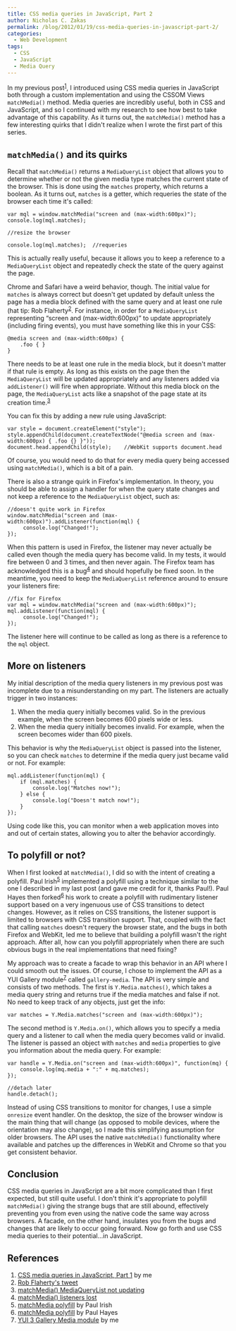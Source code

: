 ```yaml
---
title: CSS media queries in JavaScript, Part 2
author: Nicholas C. Zakas
permalink: /blog/2012/01/19/css-media-queries-in-javascript-part-2/
categories:
  - Web Development
tags:
  - CSS
  - JavaScript
  - Media Query
---
```

In my previous post<sup>[1]</sup>, I introduced using CSS media queries in JavaScript both through a custom implementation and using the CSSOM Views `matchMedia()` method. Media queries are incredibly useful, both in CSS and JavaScript, and so I continued with my research to see how best to take advantage of this capability. As it turns out, the `matchMedia()` method has a few interesting quirks that I didn't realize when I wrote the first part of this series.

## `matchMedia()` and its quirks

Recall that `matchMedia()` returns a `MediaQueryList` object that allows you to determine whether or not the given media type matches the current state of the browser. This is done using the `matches` property, which returns a boolean. As it turns out, `matches` is a getter, which requeries the state of the browser each time it's called:

    var mql = window.matchMedia("screen and (max-width:600px)");
    console.log(mql.matches);
    
    //resize the browser
    
    console.log(mql.matches);  //requeries

This is actually really useful, because it allows you to keep a reference to a `MediaQueryList` object and repeatedly check the state of the query against the page. 

Chrome and Safari have a weird behavior, though. The initial value for `matches` is always correct but doesn't get updated by default unless the page has a media block defined with the same query and at least one rule (hat tip: Rob Flaherty<sup>[2]</sup>. For instance, in order for a `MediaQueryList` representing &#8220;screen and (max-width:600px)&#8221; to update appropriately (including firing events), you must have something like this in your CSS:

    @media screen and (max-width:600px) {
        .foo { }
    }

There needs to be at least one rule in the media block, but it doesn't matter if that rule is empty. As long as this exists on the page then the `MediaQueryList` will be updated appropriately and any listeners added via `addListener()` will fire when appropriate. Without this media block on the page, the `MediaQueryList` acts like a snapshot of the page state at its creation time.<sup>[3]</sup>

You can fix this by adding a new rule using JavaScript:

    var style = document.createElement("style");
    style.appendChild(document.createTextNode("@media screen and (max-width:600px) { .foo {} }"));
    document.head.appendChild(style);    //WebKit supports document.head
    

Of course, you would need to do that for every media query being accessed using `matchMedia()`, which is a bit of a pain.

There is also a strange quirk in Firefox's implementation. In theory, you should be able to assign a handler for when the query state changes and not keep a reference to the `MediaQueryList` object, such as:

    //doesn't quite work in Firefox
    window.matchMedia("screen and (max-width:600px)").addListener(function(mql) {
         console.log("Changed!");
    });

When this pattern is used in Firefox, the listener may never actually be called even though the media query has become valid. In my tests, it would fire between 0 and 3 times, and then never again. The Firefox team has acknowledged this is a bug<sup>[4]</sup> and should hopefully be fixed soon. In the meantime, you need to keep the `MediaQueryList` reference around to ensure your listeners fire:

    //fix for Firefox
    var mql = window.matchMedia("screen and (max-width:600px)");
    mql.addListener(function(mql) {
         console.log("Changed!");
    });

The listener here will continue to be called as long as there is a reference to the `mql` object.

## More on listeners

My initial description of the media query listeners in my previous post was incomplete due to a misunderstanding on my part. The listeners are actually trigger in two instances:

  1. When the media query initially becomes valid. So in the previous example, when the screen becomes 600 pixels wide or less.
  2. When the media query initially becomes invalid. For example, when the screen becomes wider than 600 pixels.

This behavior is why the `MediaQueryList` object is passed into the listener, so you can check `matches` to determine if the media query just became valid or not. For example:

    mql.addListener(function(mql) {
        if (mql.matches) {
            console.log("Matches now!");
        } else { 
            console.log("Doesn't match now!");
        }
    });

Using code like this, you can monitor when a web application moves into and out of certain states, allowing you to alter the behavior accordingly.

## To polyfill or not?

When I first looked at `matchMedia()`, I did so with the intent of creating a polyfill. Paul Irish<sup>[5]</sup> implemented a polyfill using a technique similar to the one I described in my last post (and gave me credit for it, thanks Paul!). Paul Hayes then forked<sup>[6]</sup> his work to create a polyfill with rudimentary listener support based on a very ingenuous use of CSS transitions to detect changes. However, as it relies on CSS transitions, the listener support is limited to browsers with CSS transition support. That, coupled with the fact that calling `matches` doesn't requery the browser state, and the bugs in both Firefox and WebKit, led me to believe that building a polyfill wasn't the right approach. After all, how can you polyfill appropriately when there are such obvious bugs in the real implementations that need fixing?

My approach was to create a facade to wrap this behavior in an API where I could smooth out the issues. Of course, I chose to implement the API as a YUI Gallery module<sup>[7]</sup> called `gallery-media`. The API is very simple and consists of two methods. The first is `Y.Media.matches()`, which takes a media query string and returns true if the media matches and false if not. No need to keep track of any objects, just get the info:

    var matches = Y.Media.matches("screen and (max-width:600px)");

The second method is `Y.Media.on()`, which allows you to specify a media query and a listener to call when the media query becomes valid or invalid. The listener is passed an object with `matches` and `media` properties to give you information about the media query. For example:

    var handle = Y.Media.on("screen and (max-width:600px)", function(mq) {
        console.log(mq.media + ":" + mq.matches);
    });
    
    //detach later
    handle.detach();
    

Instead of using CSS transitions to monitor for changes, I use a simple `onresize` event handler. On the desktop, the size of the browser window is the main thing that will change (as opposed to mobile devices, where the orientation may also change), so I made this simplifying assumption for older browsers. The API uses the native `matchMedia()` functionality where available and patches up the differences in WebKit and Chrome so that you get consistent behavior.

## Conclusion

CSS media queries in JavaScript are a bit more complicated than I first expected, but still quite useful. I don't think it's appropriate to polyfill `matchMedia()` giving the strange bugs that are still abound, effectively preventing you from even using the native code the same way across browsers. A facade, on the other hand, insulates you from the bugs and changes that are likely to occur going forward. Now go forth and use CSS media queries to their potential&#8230;in JavaScript.

## References

  1. [CSS media queries in JavaScript, Part 1][1] by me
  2. [Rob Flaherty's tweet][2] 
  3. [matchMedia() MediaQueryList not updating][3]
  4. [matchMedia() listeners lost][4]
  5. [matchMedia polyfill][5] by Paul Irish
  6. [matchMedia polyfill][6] by Paul Hayes
  7. [YUI 3 Gallery Media module][7] by me

 [1]: {{site.url}}/blog/2012/01/03/css-media-queries-in-javascript-part-1/
 [2]: https://twitter.com/#!/robflaherty/status/156581804046946304
 [3]: https://bugs.webkit.org/show_bug.cgi?id=75903
 [4]: https://bugzilla.mozilla.org/show_bug.cgi?id=716751
 [5]: https://github.com/paulirish/matchMedia.js
 [6]: https://github.com/fofr/matchMedia.js
 [7]: https://github.com/nzakas/yui3-gallery/tree/master/src/gallery-media
